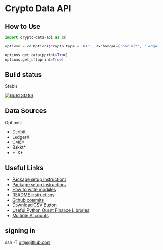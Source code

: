 # Crypto Data API

## How to Use

```python
import crypto-data-api as cd

options = cd.Options(crypto_type = 'BTC', exchanges=['deribit', 'ledgerx'])

options.get_data(pprint=True)
options.get_df(pprint=True)
```



## Build status
Stable

[![Build Status](https://travis-ci.org/akashnimare/foco.svg?branch=master)](https://travis-ci.org/akashnimare/foco)


## Data Sources
Options:
 - Deribit
 - LedgerX
 - CME*
 - Bakkt*
 - FTX*

 



## Useful Links
- [Package setup instructions](https://towardsdatascience.com/build-your-first-open-source-python-project-53471c9942a7)
- [Package setup instructions](https://towardsdatascience.com/build-your-first-open-source-python-project-53471c9942a7)
- [How to write modules](https://www.digitalocean.com/community/tutorials/how-to-write-modules-in-python-3)
- [README instructions](https://medium.com/@meakaakka/a-beginners-guide-to-writing-a-kickass-readme-7ac01da88ab3)
- [Github commits](https://medium.com/@panjeh/makefile-git-add-commit-push-github-all-in-one-command-9dcf76220f48)
- [Download CSV Button](https://community.plot.ly/t/allowing-users-to-download-csv-on-click/5550)
- [Useful Python Quant Finance Libraries](https://financetrain.com/best-python-librariespackages-finance-financial-data-scientists/)
- [Multiple Accounts](https://www.freecodecamp.org/news/manage-multiple-github-accounts-the-ssh-way-2dadc30ccaca/)

## signing in
ssh -T git@github.com
